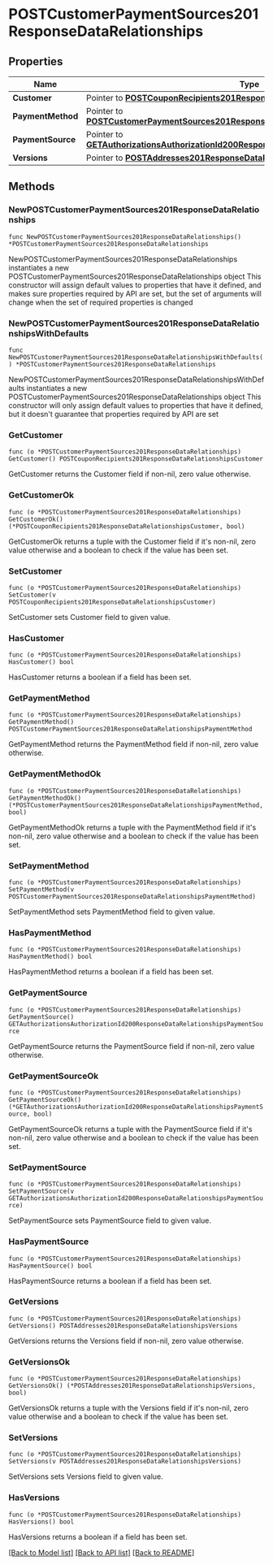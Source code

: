 # POSTCustomerPaymentSources201ResponseDataRelationships

## Properties

Name | Type | Description | Notes
------------ | ------------- | ------------- | -------------
**Customer** | Pointer to [**POSTCouponRecipients201ResponseDataRelationshipsCustomer**](POSTCouponRecipients201ResponseDataRelationshipsCustomer.md) |  | [optional] 
**PaymentMethod** | Pointer to [**POSTCustomerPaymentSources201ResponseDataRelationshipsPaymentMethod**](POSTCustomerPaymentSources201ResponseDataRelationshipsPaymentMethod.md) |  | [optional] 
**PaymentSource** | Pointer to [**GETAuthorizationsAuthorizationId200ResponseDataRelationshipsPaymentSource**](GETAuthorizationsAuthorizationId200ResponseDataRelationshipsPaymentSource.md) |  | [optional] 
**Versions** | Pointer to [**POSTAddresses201ResponseDataRelationshipsVersions**](POSTAddresses201ResponseDataRelationshipsVersions.md) |  | [optional] 

## Methods

### NewPOSTCustomerPaymentSources201ResponseDataRelationships

`func NewPOSTCustomerPaymentSources201ResponseDataRelationships() *POSTCustomerPaymentSources201ResponseDataRelationships`

NewPOSTCustomerPaymentSources201ResponseDataRelationships instantiates a new POSTCustomerPaymentSources201ResponseDataRelationships object
This constructor will assign default values to properties that have it defined,
and makes sure properties required by API are set, but the set of arguments
will change when the set of required properties is changed

### NewPOSTCustomerPaymentSources201ResponseDataRelationshipsWithDefaults

`func NewPOSTCustomerPaymentSources201ResponseDataRelationshipsWithDefaults() *POSTCustomerPaymentSources201ResponseDataRelationships`

NewPOSTCustomerPaymentSources201ResponseDataRelationshipsWithDefaults instantiates a new POSTCustomerPaymentSources201ResponseDataRelationships object
This constructor will only assign default values to properties that have it defined,
but it doesn't guarantee that properties required by API are set

### GetCustomer

`func (o *POSTCustomerPaymentSources201ResponseDataRelationships) GetCustomer() POSTCouponRecipients201ResponseDataRelationshipsCustomer`

GetCustomer returns the Customer field if non-nil, zero value otherwise.

### GetCustomerOk

`func (o *POSTCustomerPaymentSources201ResponseDataRelationships) GetCustomerOk() (*POSTCouponRecipients201ResponseDataRelationshipsCustomer, bool)`

GetCustomerOk returns a tuple with the Customer field if it's non-nil, zero value otherwise
and a boolean to check if the value has been set.

### SetCustomer

`func (o *POSTCustomerPaymentSources201ResponseDataRelationships) SetCustomer(v POSTCouponRecipients201ResponseDataRelationshipsCustomer)`

SetCustomer sets Customer field to given value.

### HasCustomer

`func (o *POSTCustomerPaymentSources201ResponseDataRelationships) HasCustomer() bool`

HasCustomer returns a boolean if a field has been set.

### GetPaymentMethod

`func (o *POSTCustomerPaymentSources201ResponseDataRelationships) GetPaymentMethod() POSTCustomerPaymentSources201ResponseDataRelationshipsPaymentMethod`

GetPaymentMethod returns the PaymentMethod field if non-nil, zero value otherwise.

### GetPaymentMethodOk

`func (o *POSTCustomerPaymentSources201ResponseDataRelationships) GetPaymentMethodOk() (*POSTCustomerPaymentSources201ResponseDataRelationshipsPaymentMethod, bool)`

GetPaymentMethodOk returns a tuple with the PaymentMethod field if it's non-nil, zero value otherwise
and a boolean to check if the value has been set.

### SetPaymentMethod

`func (o *POSTCustomerPaymentSources201ResponseDataRelationships) SetPaymentMethod(v POSTCustomerPaymentSources201ResponseDataRelationshipsPaymentMethod)`

SetPaymentMethod sets PaymentMethod field to given value.

### HasPaymentMethod

`func (o *POSTCustomerPaymentSources201ResponseDataRelationships) HasPaymentMethod() bool`

HasPaymentMethod returns a boolean if a field has been set.

### GetPaymentSource

`func (o *POSTCustomerPaymentSources201ResponseDataRelationships) GetPaymentSource() GETAuthorizationsAuthorizationId200ResponseDataRelationshipsPaymentSource`

GetPaymentSource returns the PaymentSource field if non-nil, zero value otherwise.

### GetPaymentSourceOk

`func (o *POSTCustomerPaymentSources201ResponseDataRelationships) GetPaymentSourceOk() (*GETAuthorizationsAuthorizationId200ResponseDataRelationshipsPaymentSource, bool)`

GetPaymentSourceOk returns a tuple with the PaymentSource field if it's non-nil, zero value otherwise
and a boolean to check if the value has been set.

### SetPaymentSource

`func (o *POSTCustomerPaymentSources201ResponseDataRelationships) SetPaymentSource(v GETAuthorizationsAuthorizationId200ResponseDataRelationshipsPaymentSource)`

SetPaymentSource sets PaymentSource field to given value.

### HasPaymentSource

`func (o *POSTCustomerPaymentSources201ResponseDataRelationships) HasPaymentSource() bool`

HasPaymentSource returns a boolean if a field has been set.

### GetVersions

`func (o *POSTCustomerPaymentSources201ResponseDataRelationships) GetVersions() POSTAddresses201ResponseDataRelationshipsVersions`

GetVersions returns the Versions field if non-nil, zero value otherwise.

### GetVersionsOk

`func (o *POSTCustomerPaymentSources201ResponseDataRelationships) GetVersionsOk() (*POSTAddresses201ResponseDataRelationshipsVersions, bool)`

GetVersionsOk returns a tuple with the Versions field if it's non-nil, zero value otherwise
and a boolean to check if the value has been set.

### SetVersions

`func (o *POSTCustomerPaymentSources201ResponseDataRelationships) SetVersions(v POSTAddresses201ResponseDataRelationshipsVersions)`

SetVersions sets Versions field to given value.

### HasVersions

`func (o *POSTCustomerPaymentSources201ResponseDataRelationships) HasVersions() bool`

HasVersions returns a boolean if a field has been set.


[[Back to Model list]](../README.md#documentation-for-models) [[Back to API list]](../README.md#documentation-for-api-endpoints) [[Back to README]](../README.md)


